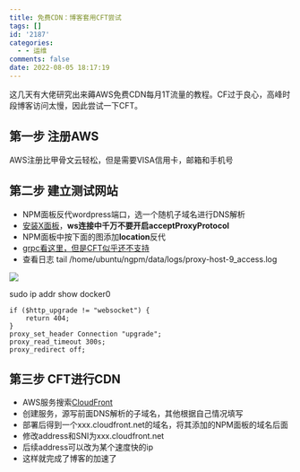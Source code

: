 ```yaml
---
title: 免费CDN：博客套用CFT尝试
tags: []
id: '2187'
categories:
  - - 运维
comments: false
date: 2022-08-05 18:17:19
---
```


这几天有大佬研究出来薅AWS免费CDN每月1T流量的教程。CF过于良心，高峰时段博客访问太慢，因此尝试一下CFT。

## 第一步 注册AWS

AWS注册比甲骨文云轻松，但是需要VISA信用卡，邮箱和手机号

## 第二步 建立测试网站

*   NPM面板反代wordpress端口，选一个随机子域名进行DNS解析
*   [安装X面板](https://occdn.limour.top/2001.html)，**ws连接中千万不要开启acceptProxyProtocol**
*   NPM面板中按下面的图添加**location**反代
*   [grpc看这里，但是CFT似乎还不支持](https://occdn.limour.top/2075.html)
*   查看日志 tail /home/ubuntu/ngpm/data/logs/proxy-host-9\_access.log

![](https://img-cdn.limour.top/2022/08/05/62eceadc5bfb4.png)

sudo ip addr show docker0

```NGINX
if ($http_upgrade != "websocket") {
    return 404;
}
proxy_set_header Connection "upgrade";
proxy_read_timeout 300s;
proxy_redirect off;
```

## 第三步 CFT进行CDN

*   AWS服务搜索[CloudFront](https://us-east-1.console.aws.amazon.com/cloudfront/v3/home?region=us-west-1#/)
*   创建服务，源写前面DNS解析的子域名，其他根据自己情况填写
*   部署后得到一个xxx.cloudfront.net的域名，将其添加的NPM面板的域名后面
*   修改address和SNI为xxx.cloudfront.net
*   后续address可以改为某个速度快的ip
*   这样就完成了博客的加速了